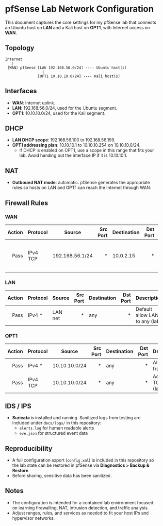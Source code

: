 # pfSense Lab Network Configuration

This document captures the core settings for my pfSense lab that connects an Ubuntu host on **LAN** and a Kali host on **OPT1**, with Internet access on **WAN**.

## Topology

```
Internet
   |
 [WAN] pfSense [LAN 192.168.56.0/24] ---- Ubuntu host(s)
                 |
               [OPT1 10.10.10.0/24] ---- Kali host(s)
```

## Interfaces

- **WAN**: Internet uplink.
- **LAN**: 192.168.56.0/24, used for the Ubuntu segment.
- **OPT1**: 10.10.10.0/24, used for the Kali segment.

## DHCP

- **LAN DHCP scope**: 192.168.56.100 to 192.168.56.199.
- **OPT1 addressing plan**: 10.10.10.1 to 10.10.10.254 on 10.10.10.0/24.
  - If DHCP is enabled on OPT1, use a scope in this range that fits your lab. Avoid handing out the interface IP if it is 10.10.10.1.

## NAT

- **Outbound NAT mode**: automatic. pfSense generates the appropriate rules so hosts on LAN and OPT1 can reach the Internet through WAN.

## Firewall Rules

### WAN
| Action | Protocol | Source            | Src Port | Destination | Dst Port | Description |
|-------:|----------|-------------------|---------:|-------------|---------:|-------------|
| Pass   | IPv4 TCP | 192.168.56.1/24   | *        | 10.0.2.15   | *        | Lab access from LAN network to upstream NAT target |

### LAN
| Action | Protocol | Source   | Src Port | Destination | Dst Port | Description |
|-------:|----------|----------|---------:|-------------|---------:|-------------|
| Pass   | IPv4 *   | LAN net  | *        | any         | *        | Default allow LAN to any (lab) |

### OPT1
| Action | Protocol | Source         | Src Port | Destination | Dst Port | Description |
|-------:|----------|----------------|---------:|-------------|---------:|-------------|
| Pass   | IPv4 *   | 10.10.10.0/24  | *        | any         | *        | Allow all from OPT1 |
| Pass   | IPv4 TCP | 10.10.10.0/24  | *        | any         | *        | Additional TCP rule (lab) |

## IDS / IPS

- **Suricata** is installed and running. Sanitized logs from testing are included under `docs/logs/` in this repository:
  - `alerts.log` for human readable alerts
  - `eve.json` for structured event data

## Reproducibility

- A full configuration export (`config.xml`) is included in this repository so the lab state can be restored in pfSense via **Diagnostics > Backup & Restore**.
- Before sharing, sensitive data has been sanitized.

## Notes

- The configuration is intended for a contained lab environment focused on learning firewalling, NAT, intrusion detection, and traffic analysis.
- Adjust ranges, rules, and services as needed to fit your host IPs and hypervisor networks.
